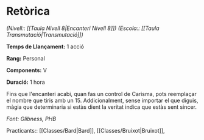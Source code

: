 # Retòrica

*(Nivell:: [[Taula Nivell 8|Encanteri Nivell 8]]) (Escola:: [[Taula Transmutació|Transmutació]])*

**Temps de Llançament:** 1 acció

**Rang:** Personal

**Components:** V

**Duració:** 1 hora

Fins que l'encanteri acabi, quan fas un control de Carisma, pots reemplaçar el nombre que tiris amb un 15. Addicionalment, sense importar el que diguis, màgia que determinaria si estàs dient la veritat indica que estàs sent sincer.


*Font: Glibness, PHB*



Practicants:: [[Classes/Bard|Bard]], [[Classes/Bruixot|Bruixot]],